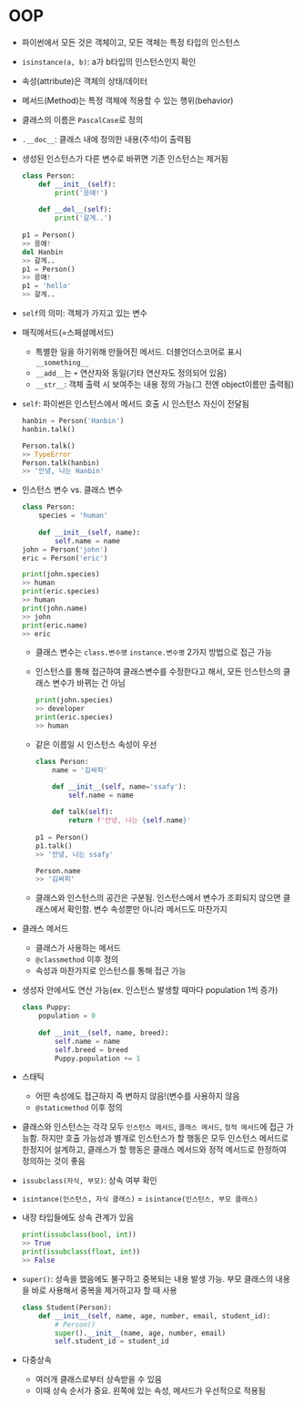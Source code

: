 # OOP

- 파이썬에서 모든 것은 객체이고, 모든 객체는 특정 타입의 인스턴스

- `isinstance(a, b)`: a가 b타입의 인스턴스인지 확인

- 속성(attribute)은 객체의 상태/데이터

- 메서드(Method)는 특정 객체에 적용할 수 있는 행위(behavior)

- 클래스의 이름은 `PascalCase`로 정의

- `.__doc__`: 클래스 내에 정의한 내용(주석)이 출력됨

- 생성된 인스턴스가 다른 변수로 바뀌면 기존 인스턴스는 제거됨

  ```python
  class Person:
      def __init__(self):
          print('응애!')
          
      def __del__(self):
          print('갈게..')
          
  p1 = Person()
  >> 응애!
  del Hanbin
  >> 갈게..
  p1 = Person()
  >> 응애!
  p1 = 'hello'        
  >> 갈게..
  ```

  

- `self`의 의미: 객체가 가지고 있는 변수

- 매직메서드(=스페셜메서드)

  - 특별한 일을 하기위해 만들어진 메서드. 더블언더스코어로 표시 `__something__`
  - `__add__`는 `+` 연산자와 동일(기타 연산자도 정의되어 있음)
  - `__str__`: 객체 출력 시 보여주는 내용 정의 가능(그 전엔 object이름만 출력됨)

- `self`: 파이썬은 인스턴스에서 메서드 호출 시 인스턴스 자신이 전달됨

  ```python
  hanbin = Person('Hanbin')
  hanbin.talk()
  
  Person.talk()
  >> TypeError
  Person.talk(hanbin)
  >> '안녕, 나는 Hanbin'
  ```

- 인스턴스 변수 vs. 클래스 변수

  ```python
  class Person:
      species = 'human'
      
      def __init__(self, name):
          self.name = name
  john = Person('john')
  eric = Person('eric')
  
  print(john.species)
  >> human
  print(eric.species)
  >> human
  print(john.name)
  >> john
  print(eric.name)
  >> eric
  ```

  - 클래스 변수는 `class.변수명` `instance.변수명` 2가지 방법으로 접근 가능

  - 인스턴스를 통해 접근하여 클래스변수를 수정한다고 해서, 모든 인스턴스의 클래스 변수가 바뀌는 건 아님

    ```python
    print(john.species)
    >> developer
    print(eric.species)
    >> human
    ```

  - 같은 이름일 시 인스턴스 속성이 우선

    ```python
    class Person:
        name = '김싸피'
    
        def __init__(self, name='ssafy'):
            self.name = name
        
        def talk(self):
            return f'안녕, 나는 {self.name}'
        
    p1 = Person()
    p1.talk()
    >> '안녕, 나는 ssafy'
    
    Person.name
    >> '김싸피'
    ```

  - 클래스와 인스턴스의 공간은 구분됨. 인스턴스에서 변수가 조회되지 않으면 클래스에서 확인함. 변수 속성뿐만 아니라 메서드도 마찬가지

- 클래스 메서드

  - 클래스가 사용하는 메서드
  - `@classmethod` 이후 정의
  - 속성과 마찬가지로 인스턴스를 통해 접근 가능

- 생성자 안에서도 연산 가능(ex. 인스턴스 발생할 때마다 population 1씩 증가)

  ```python
  class Puppy:
      population = 0
      
      def __init__(self, name, breed):
          self.name = name
          self.breed = breed
          Puppy.population += 1
  ```

- 스태틱 

  - 어떤 속성에도 접근하지 즉 변하지 않음!(변수를 사용하지 않음
  - `@staticmethod` 이후 정의

- 클래스와 인스턴스는 각각 모두 `인스턴스 메서드`, `클래스 메서드`, `정적 메서드`에 접근 가능함. 하지만 호출 가능성과 별개로 인스턴스가 할 행동은 모두 인스턴스 메서드로 한정지어 설계하고, 클래스가 할 행동은 클래스 메서드와 정적 메서드로 한정하여 정의하는 것이 좋음

- `issubclass(자식, 부모)`: 상속 여부 확인

- `isintance(인스턴스, 자식 클래스)` = `isintance(인스턴스, 부모 클래스)`

- 내장 타입들에도 상속 관계가 있음

  ```python
  print(issubclass(bool, int))
  >> True
  print(issubclass(float, int))
  >> False
  ```

  

- `super()`: 상속을 했음에도 불구하고 중복되는 내용 발생 가능. 부모 클래스의 내용을 바로 사용해서 중복을 제거하고자 할 때 사용

  ```python
  class Student(Person):
      def __init__(self, name, age, number, email, student_id):
          # Person()
          super().__init__(name, age, number, email)
          self.student_id = student_id
  ```

- 다중상속

  - 여러개 클래스로부터 상속받을 수 있음
  - 이때 상속 순서가 중요. 왼쪽에 있는 속성, 메서드가 우선적으로 적용됨



